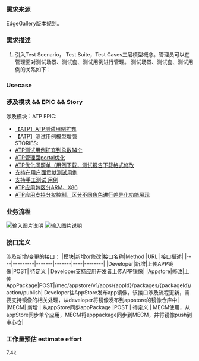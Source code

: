 ### 需求来源
EdgeGallery版本规划。
### 需求描述
1. 引入Test Scenario， Test Suite，Test Cases三层模型概念。管理员可以在管理面对测试场景、测试套、测试用例进行管理。
测试场景、测试套、测试用例的关系如下：


### Usecase

### 涉及模块 && EPIC && Story
涉及模块：ATP
EPIC: 
- [【ATP】ATP测试用例扩充](https://gitee.com/OSDT/dashboard/issues?id=I2NU3F)  
- [【ATP】测试用例模型增强](https://gitee.com/OSDT/dashboard/issues?id=I2EBZ2)  
STORIES:
- [ATP测试用例扩充到总数14个](https://gitee.com/OSDT/dashboard/issues?id=I2NU9C)  
- [ATP管理面portal优化](https://gitee.com/OSDT/dashboard/issues?id=I2EC3E)  
- [ATP优化问题单（用例下载，测试报告下载格式修改](https://gitee.com/OSDT/dashboard/issues?&id=I2EC47)
- [支持在用户面贡献测试用例](https://gitee.com/OSDT/dashboard/issues?id=I2EC4R) 
- [支持手工测试 用例](https://gitee.com/OSDT/dashboard/issues?id=I2EC5P) 
- [ATP应用包区分ARM、X86](https://gitee.com/OSDT/dashboard/issues?id=I2EC1E)
- [ATP应用支持分权控制，区分不同角色进行差异化功能展现](https://gitee.com/OSDT/dashboard/issues?id=I2E6SQ)
### 业务流程
![输入图片说明](https://images.gitee.com/uploads/images/2021/0126/113548_2505f469_7624954.png "imagemgr1.PNG")
![输入图片说明](https://images.gitee.com/uploads/images/2021/0126/113601_d8666eaf_7624954.png "imagemgr2.PNG")
### 接口定义
涉及新增/变更的接口：
|模块|新增or修改|接口名称|Method |URL |接口描述|
|----|---------|-------|-------|----|--------|
|Developer|新增|上传APP镜像|POST| 待定义 | Developer支持应用开发者上传APP镜像|
|Appstore|修改|上传AppPackage|POST|/mec/appstore/v1/apps/{appId}/packages/{packageId}/action/publish| Developer往AppStore发布app镜像，该接口涉及流程更新，需要支持镜像的相关处理，从developer将镜像发布到appstore的镜像仓库中|
|MECM| 新增 | 从appStore同步appPackage |POST | 待定义 | MECM使用，从appStore同步单个应用，MECM将apppackage同步到MECM，并将镜像push到中心仓|


### 工作量预估 estimate effort
7.4k